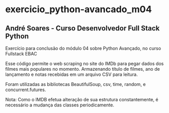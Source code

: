 ﻿# exercicio_python-avancado_m04

## André Soares - Curso Desenvolvedor Full Stack Python

Exercício para conclusão do módulo 04 sobre Python Avançado, no curso Fullstack EBAC

Esse código permite o web scraping no site do IMDb para pegar dados dos filmes mais populares no momento.
Armazenando título de filmes, ano de lançamento e notas recebidas em um arquivo CSV para leitura.

Foram utilizadas as  bibliotecas BeautifulSoup, csv, time, random, e concurrent.futures.

Nota: Como o IMDB efetua alteração de sua estrutura constantemente, é necessário a mudança das classes periodicamente.
